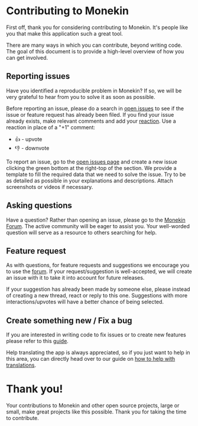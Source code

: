 # Contributing to Monekin

First off, thank you for considering contributing to Monekin. It's people like you that make this application such a great tool.

There are many ways in which you can contribute, beyond writing code. The goal of this document is to provide a high-level overview of how you can get involved.

## Reporting issues

Have you identified a reproducible problem in Monekin? If so, we will be very grateful to hear from you to solve it as soon as possible.

Before reporting an issue, please do a search in [open issues](https://github.com/enrique-lozano/Monekin/issues) to see if the issue or feature request has already been filed. If you find your issue already exists, make relevant comments and add your [reaction](https://github.com/blog/2119-add-reactions-to-pull-requests-issues-and-comments). Use a reaction in place of a "+1" comment:

- 👍 - upvote
- 👎 - downvote

To report an issue, go to the [open issues page](https://github.com/enrique-lozano/Monekin/issues) and create a new issue clicking the green bottom at the right-top of the section. We provide a template to fill the required data that we need to solve the issue. Try to be as detailed as possible in your explanations and descriptions. Attach screenshots or videos if necessary.

## Asking questions

Have a question? Rather than opening an issue, please go to the [Monekin Forum](https://github.com/enrique-lozano/Monekin/discussions/categories/q-a). The active community will be eager to assist you. Your well-worded question will serve as a resource to others searching for help.

## Feature request

As with questions, for feature requests and suggestions we encourage you to use the [forum](https://github.com/enrique-lozano/Monekin/discussions/categories/ideas). If your request/suggestion is well-accepted, we will create an issue with it to take it into account for future releases.

If your suggestion has already been made by someone else, please instead of creating a new thread, react or reply to this one. Suggestions with more interactions/upvotes will have a better chance of being selected.

## Create something new / Fix a bug

If you are interested in writing code to fix issues or to create new features please refer to this [guide](https://github.com/enrique-lozano/Monekin/blob/main/docs/CODE_CONTRIBUTING.md).

Help translating the app is always appreciated, so if you just want to help in this area, you can directly head over to our guide on [how to help with translations](https://github.com/enrique-lozano/Monekin/blob/main/docs/I18N_CONTRIBUTING.md).

# Thank you!

Your contributions to Monekin and other open source projects, large or small, make great projects like this possible. Thank you for taking the time to contribute.
